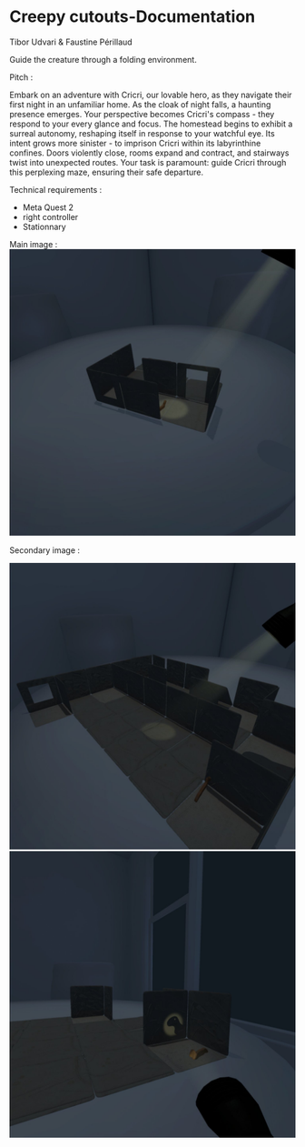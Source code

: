 # Creepy cutouts-Documentation

Tibor Udvari & Faustine Périllaud

Guide the creature through a folding  environment.

 Pitch : 
 
 Embark on an adventure with Cricri, our lovable hero, as they navigate their first night in an unfamiliar home. As the cloak of night falls, a haunting presence emerges. Your perspective becomes Cricri's compass - they respond to your every glance and focus. The homestead begins to exhibit a surreal autonomy, reshaping itself in response to your watchful eye. Its intent grows more sinister - to imprison Cricri within its labyrinthine confines. Doors violently close, rooms expand and contract, and stairways twist into unexpected routes. Your task is paramount: guide Cricri through this perplexing maze, ensuring their safe departure.

Technical requirements : 
 - Meta Quest 2
 - right controller
 - Stationnary 

Main image : 
![mainimage](./img/mainbitch.png)

Secondary image : 

![secondaryimage](./img/sidechick1.png)
![secondaryimage](./img/sidechick2.png)